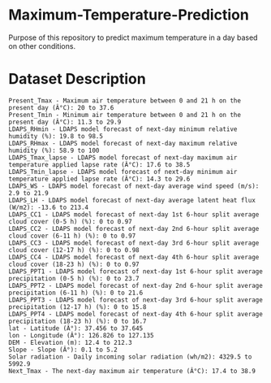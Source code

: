 # Maximum-Temperature-Prediction
  Purpose of this repository to predict maximum temperature in a day based on other conditions.
# Dataset Description
    Present_Tmax - Maximum air temperature between 0 and 21 h on the present day (Â°C): 20 to 37.6
    Present_Tmin - Minimum air temperature between 0 and 21 h on the present day (Â°C): 11.3 to 29.9
    LDAPS_RHmin - LDAPS model forecast of next-day minimum relative humidity (%): 19.8 to 98.5
    LDAPS_RHmax - LDAPS model forecast of next-day maximum relative humidity (%): 58.9 to 100
    LDAPS_Tmax_lapse - LDAPS model forecast of next-day maximum air temperature applied lapse rate (Â°C): 17.6 to 38.5
    LDAPS_Tmin_lapse - LDAPS model forecast of next-day minimum air temperature applied lapse rate (Â°C): 14.3 to 29.6
    LDAPS_WS - LDAPS model forecast of next-day average wind speed (m/s): 2.9 to 21.9
    LDAPS_LH - LDAPS model forecast of next-day average latent heat flux (W/m2): -13.6 to 213.4
    LDAPS_CC1 - LDAPS model forecast of next-day 1st 6-hour split average cloud cover (0-5 h) (%): 0 to 0.97
    LDAPS_CC2 - LDAPS model forecast of next-day 2nd 6-hour split average cloud cover (6-11 h) (%): 0 to 0.97
    LDAPS_CC3 - LDAPS model forecast of next-day 3rd 6-hour split average cloud cover (12-17 h) (%): 0 to 0.98
    LDAPS_CC4 - LDAPS model forecast of next-day 4th 6-hour split average cloud cover (18-23 h) (%): 0 to 0.97
    LDAPS_PPT1 - LDAPS model forecast of next-day 1st 6-hour split average precipitation (0-5 h) (%): 0 to 23.7
    LDAPS_PPT2 - LDAPS model forecast of next-day 2nd 6-hour split average precipitation (6-11 h) (%): 0 to 21.6
    LDAPS_PPT3 - LDAPS model forecast of next-day 3rd 6-hour split average precipitation (12-17 h) (%): 0 to 15.8
    LDAPS_PPT4 - LDAPS model forecast of next-day 4th 6-hour split average precipitation (18-23 h) (%): 0 to 16.7
    lat - Latitude (Â°): 37.456 to 37.645
    lon - Longitude (Â°): 126.826 to 127.135
    DEM - Elevation (m): 12.4 to 212.3
    Slope - Slope (Â°): 0.1 to 5.2
    Solar radiation - Daily incoming solar radiation (wh/m2): 4329.5 to 5992.9
    Next_Tmax - The next-day maximum air temperature (Â°C): 17.4 to 38.9
